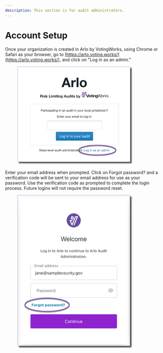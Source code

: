 ```yaml
---
description: This section is for audit administrators.
---
```


# Account Setup

Once your organization is created in Arlo by VotingWorks, using Chrome or Safari as your browser, go to [https://arlo.voting.works/](https://arlo.voting.works/), and click on "Log in as an admin."

<figure><img src="../.gitbook/assets/image.png" alt="" width="375"><figcaption></figcaption></figure>

Enter your email address when prompted. Click on Forgot password? and a verification code will be sent to your email address for use as your password. Use the verification code as prompted to complete the login process.  Future logins will not require the password reset.

<figure><img src="../.gitbook/assets/image (2).png" alt="" width="375"><figcaption></figcaption></figure>

